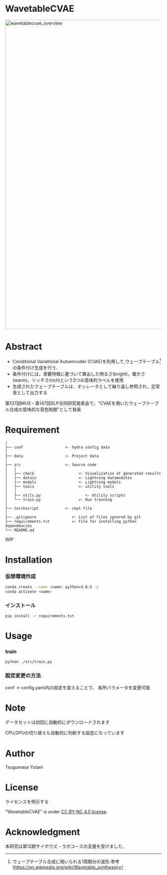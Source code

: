 # WavetableCVAE

<img width="992" alt="wavetablecvae_overview" src="https://github.com/tsugumasa320/WavetableCVAE/assets/35299183/a87a506b-8579-47fb-9f3c-329c64ee104c">

# Abstract

- Conditional Variational Autoencoder (CVAE)を利用して,ウェーブテーブル[^1]の条件付け生成を行う．
- 条件付けには，音響特徴に基づいて算出した明るさ(bright)，暖かさ(warm)，リッチさ(rich)という3つの意味的ラベルを使用
- 生成されたウェーブテーブルは，オシレータとして繰り返し参照され，定常音として出力する

[^1]: ウェーブテーブル合成に用いられる1周期分の波形.参考(https://en.wikipedia.org/wiki/Wavetable_synthesis)

第137回MUS・第147回SLP合同研究発表会で，"CVAEを用いたウェーブテーブル合成の意味的な音色制御"として発表

# Requirement


```
|
├── conf                   <- hydra config data
│
├── data                   <- Project data
│
├── src                    <- Source code
│   │
│   ├── check                    <- Visualization of generated results
│   ├── dataio                   <- Lightning datamodules
│   ├── models                   <- Lightning models
│   ├── tools                    <- utility tools
│   │
|   ├── utils.py                    <- Utility scripts
│   └── train.py                 <- Run training
│
├── torchscript            <- ckpt file
│
├── .gitignore                <- List of files ignored by git
├── requirements.txt          <- File for installing python dependencies
└── README.md
```

WIP

# Installation

### 仮想環境作成
```bash
conda create --name <name> python=3.8.5 -y
conda activate <name>
```
### インストール

```bash
pip install -r requirements.txt
```

# Usage

### train

```bash
python ./src/train.py
```

### 設定変更の方法

conf -> config.yaml内の設定を変えることで、
各所パラメータを変更可能

# Note

データセットは初回に自動的にダウンロードされます

CPU,GPUの切り替えも自動的に判断する設定になっています

# Author
Tsugumasa Yutani

# License
ライセンスを明示する

"WavetableCVAE" is under [CC BY-NC 4.0 license](https://creativecommons.org/licenses/by-nc/4.0/deed.ja).

# Acknowledgment
本研究は第12期サイボウズ・ラボユースの支援を受けました．
